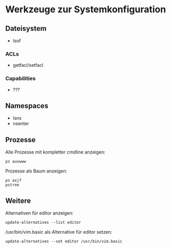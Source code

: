 # Werkzeuge zur Systemkonfiguration
## Dateisystem
- lsof

### ACLs
- getfacl/setfacl

### Capabilities
- ???

## Namespaces
- lsns
- nsenter

## Prozesse
Alle Prozesse mit kompletter cmdline anzeigen:
```
ps auxwww
```

Prozesse als Baum anzeigen:
```
ps axjf
pstree
```

## Weitere
Alternativen für editor anzeigen:
```
update-alternatives --list editor
```

/usr/bin/vim.basic als Alternative für editor setzen:
```
update-alternatives --set editor /usr/bin/vim.basic
```
